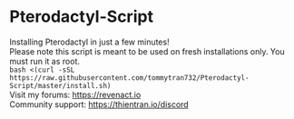 # Pterodactyl-Script
Installing Pterodactyl in just a few minutes! <br />
Please note this script is meant to be used on fresh installations only. You must run it as root. <br />
`bash <(curl -sSL https://raw.githubusercontent.com/tommytran732/Pterodactyl-Script/master/install.sh)` <br />
Visit my forums: https://revenact.io <br />
Community support: https://thientran.io/discord <br />

